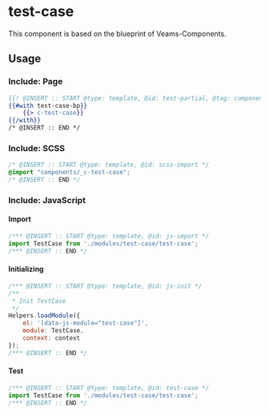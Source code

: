 # test-case

This component is based on the blueprint of Veams-Components.

## Usage

### Include: Page

``` hbs
{{! @INSERT :: START @type: template, @id: test-partial, @tag: component }}
{{#with test-case-bp}}
	{{> c-test-case}}
{{/with}}
/* @INSERT :: END */
```

### Include: SCSS

``` scss
/* @INSERT :: START @type: template, @id: scss-import */ 
@import "components/_c-test-case";
/* @INSERT :: END */

```

### Include: JavaScript

#### Import
``` js
/*** @INSERT :: START @type: template, @id: js-import */
import TestCase from './modules/test-case/test-case';
/*** @INSERT :: END */
```

#### Initializing
``` js
/*** @INSERT :: START @type: template, @id: js-init */
/**
 * Init TestCase
 */
Helpers.loadModule({
	el: '[data-js-module="test-case"]',
	module: TestCase,
	context: context
});
/*** @INSERT :: END */
```

#### Test
``` js
/*** @INSERT :: START @type: template, @id: test-case */
import TestCase from './modules/test-case/test-case';
/*** @INSERT :: END */
```